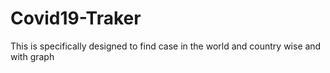 # Covid19-Traker
This is specifically designed to find case in the world and country wise  and with graph
